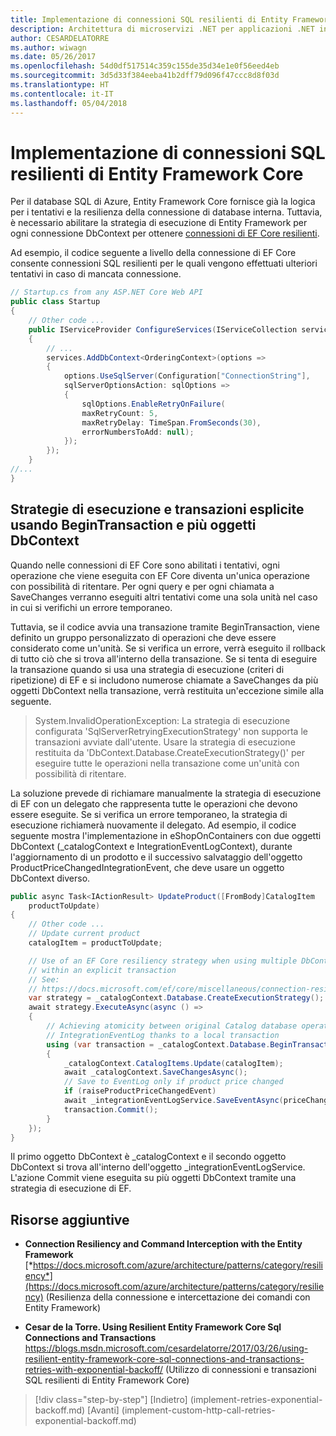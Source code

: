 ```yaml
---
title: Implementazione di connessioni SQL resilienti di Entity Framework Core
description: Architettura di microservizi .NET per applicazioni .NET in contenitori | Implementazione di connessioni SQL resilienti di Entity Framework Core
author: CESARDELATORRE
ms.author: wiwagn
ms.date: 05/26/2017
ms.openlocfilehash: 54d0df517514c359c155de35d34e1e0f56eed4eb
ms.sourcegitcommit: 3d5d33f384eeba41b2dff79d096f47ccc8d8f03d
ms.translationtype: HT
ms.contentlocale: it-IT
ms.lasthandoff: 05/04/2018
---
```

# <a name="implementing-resilient-entity-framework-core-sql-connections"></a>Implementazione di connessioni SQL resilienti di Entity Framework Core

Per il database SQL di Azure, Entity Framework Core fornisce già la logica per i tentativi e la resilienza della connessione di database interna. Tuttavia, è necessario abilitare la strategia di esecuzione di Entity Framework per ogni connessione DbContext per ottenere [connessioni di EF Core resilienti](https://docs.microsoft.com/ef/core/miscellaneous/connection-resiliency).

Ad esempio, il codice seguente a livello della connessione di EF Core consente connessioni SQL resilienti per le quali vengono effettuati ulteriori tentativi in caso di mancata connessione.

```csharp
// Startup.cs from any ASP.NET Core Web API
public class Startup
{
    // Other code ...
    public IServiceProvider ConfigureServices(IServiceCollection services)
    {
        // ...
        services.AddDbContext<OrderingContext>(options =>
        {
            options.UseSqlServer(Configuration["ConnectionString"],
            sqlServerOptionsAction: sqlOptions =>
            {
                sqlOptions.EnableRetryOnFailure(
                maxRetryCount: 5,
                maxRetryDelay: TimeSpan.FromSeconds(30),
                errorNumbersToAdd: null);
            });
        });
    }
//...
}
```

## <a name="execution-strategies-and-explicit-transactions-using-begintransaction-and-multiple-dbcontexts"></a>Strategie di esecuzione e transazioni esplicite usando BeginTransaction e più oggetti DbContext

Quando nelle connessioni di EF Core sono abilitati i tentativi, ogni operazione che viene eseguita con EF Core diventa un'unica operazione con possibilità di ritentare. Per ogni query e per ogni chiamata a SaveChanges verranno eseguiti altri tentativi come una sola unità nel caso in cui si verifichi un errore temporaneo.

Tuttavia, se il codice avvia una transazione tramite BeginTransaction, viene definito un gruppo personalizzato di operazioni che deve essere considerato come un'unità. Se si verifica un errore, verrà eseguito il rollback di tutto ciò che si trova all'interno della transazione. Se si tenta di eseguire la transazione quando si usa una strategia di esecuzione (criteri di ripetizione) di EF e si includono numerose chiamate a SaveChanges da più oggetti DbContext nella transazione, verrà restituita un'eccezione simile alla seguente.

> System.InvalidOperationException: La strategia di esecuzione configurata 'SqlServerRetryingExecutionStrategy' non supporta le transazioni avviate dall'utente. Usare la strategia di esecuzione restituita da 'DbContext.Database.CreateExecutionStrategy()' per eseguire tutte le operazioni nella transazione come un'unità con possibilità di ritentare.

La soluzione prevede di richiamare manualmente la strategia di esecuzione di EF con un delegato che rappresenta tutte le operazioni che devono essere eseguite. Se si verifica un errore temporaneo, la strategia di esecuzione richiamerà nuovamente il delegato. Ad esempio, il codice seguente mostra l'implementazione in eShopOnContainers con due oggetti DbContext (\_catalogContext e IntegrationEventLogContext), durante l'aggiornamento di un prodotto e il successivo salvataggio dell'oggetto ProductPriceChangedIntegrationEvent, che deve usare un oggetto DbContext diverso.

```csharp
public async Task<IActionResult> UpdateProduct([FromBody]CatalogItem
    productToUpdate)
{
    // Other code ...
    // Update current product
    catalogItem = productToUpdate;

    // Use of an EF Core resiliency strategy when using multiple DbContexts
    // within an explicit transaction
    // See:
    // https://docs.microsoft.com/ef/core/miscellaneous/connection-resiliency
    var strategy = _catalogContext.Database.CreateExecutionStrategy();
    await strategy.ExecuteAsync(async () =>
    {
        // Achieving atomicity between original Catalog database operation and the
        // IntegrationEventLog thanks to a local transaction
        using (var transaction = _catalogContext.Database.BeginTransaction())
        {
            _catalogContext.CatalogItems.Update(catalogItem);
            await _catalogContext.SaveChangesAsync();
            // Save to EventLog only if product price changed
            if (raiseProductPriceChangedEvent)
            await _integrationEventLogService.SaveEventAsync(priceChangedEvent);
            transaction.Commit();
        }
    });
}
```

Il primo oggetto DbContext è \_catalogContext e il secondo oggetto DbContext si trova all'interno dell'oggetto \_integrationEventLogService. L'azione Commit viene eseguita su più oggetti DbContext tramite una strategia di esecuzione di EF.

## <a name="additional-resources"></a>Risorse aggiuntive

-   **Connection Resiliency and Command Interception with the Entity Framework**
    [*https://docs.microsoft.com/azure/architecture/patterns/category/resiliency*](https://docs.microsoft.com/azure/architecture/patterns/category/resiliency) (Resilienza della connessione e intercettazione dei comandi con Entity Framework)

-   **Cesar de la Torre. Using Resilient Entity Framework Core Sql Connections and Transactions**
    <https://blogs.msdn.microsoft.com/cesardelatorre/2017/03/26/using-resilient-entity-framework-core-sql-connections-and-transactions-retries-with-exponential-backoff/> (Utilizzo di connessioni e transazioni SQL resilienti di Entity Framework Core)


>[!div class="step-by-step"]
[Indietro] (implement-retries-exponential-backoff.md) [Avanti] (implement-custom-http-call-retries-exponential-backoff.md)
